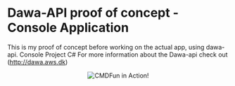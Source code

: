 # Dawa-API proof of concept - Console Application
This is my proof of concept before working on the actual app, using dawa-api. Console Project C#
For more information about the Dawa-api check out (http://dawa.aws.dk)

<p align="center">
  <img alt="CMDFun in Action!" src="http://www.presentations.co.uk/wp-content/uploads/2012/10/Proof-of-Concept-300x178.jpg">
</p>
